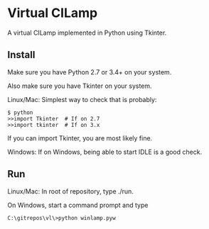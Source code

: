Virtual CILamp
==============

A virtual CILamp implemented in Python using Tkinter.

Install
-------

Make sure you have Python 2.7 or 3.4+ on your system.

Also make sure you have Tkinter on your system.

Linux/Mac: Simplest way to check that is probably:

    $ python
    >>import Tkinter  # If on 2.7
    >>import tkinter  # If on 3.x

If you can import Tkinter, you are most likely fine.

Windows: If on Windows, being able to start IDLE is a good check.


Run
---

Linux/Mac: In root of repository, type ./run.

On Windows, start a command prompt and type

    C:\gitrepos\vl\>python winlamp.pyw


